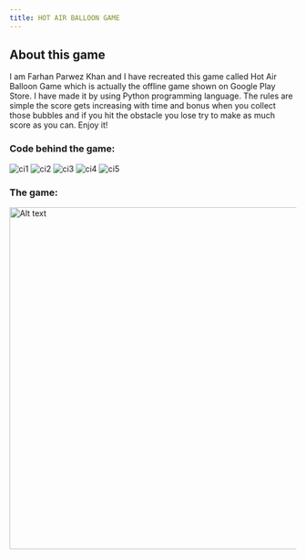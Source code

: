 ```yaml
---
title: HOT AIR BALLOON GAME
---
```

## About this game
I am Farhan Parwez Khan and I have recreated this game called Hot Air Balloon Game which is actually the offline game shown on Google Play Store. I have made it by using Python programming language. The rules are simple the score gets increasing with time and bonus when you collect those bubbles and if you hit the obstacle you lose try to make as much score as you can. Enjoy it!
### Code behind the game:
![ci1](ci1.jpg)
![ci2](ci2.jpg)
![ci3](ci3.jpg)
![ci4](ci4.jpg)
![ci5](ci5.jpg)
### The game:

<img src="gamescreenshot.png" alt="Alt text" width="900" height="600">
